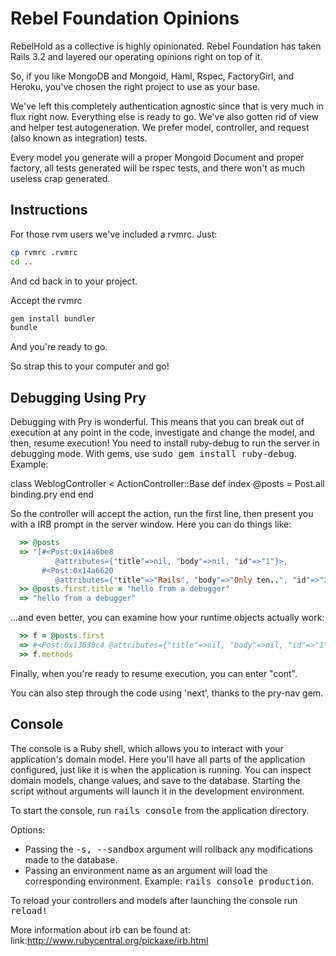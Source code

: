 Rebel Foundation Opinions
=========================

RebelHold as a collective is highly opinionated. Rebel Foundation has taken Rails 3.2 and layered our operating opinions right on top of it.

So, if you like MongoDB and Mongoid, Haml, Rspec, FactoryGirl, and Heroku, you've chosen the right project to use as your base.

We've left this completely authentication agnostic since that is very much in flux right now. Everything else is ready to go. We've also gotten rid of view and helper test autogeneration. We prefer model, controller, and request (also known as integration) tests.

Every model you generate will a proper Mongoid Document and proper factory, all tests generated will be rspec tests, and there won't as much useless crap generated.

Instructions
------------

For those rvm users we've included a rvmrc. Just:

```bash
cp rvmrc .rvmrc
cd ..
```

And cd back in to your project.

Accept the rvmrc

```bash
gem install bundler
bundle
```

And you're ready to go.

So strap this to your computer and go!

Debugging Using Pry
-------------------

Debugging with Pry is wonderful. This means that you can break out of
execution at any point in the code, investigate and change the model, and then,
resume execution! You need to install ruby-debug to run the server in debugging
mode. With gems, use <tt>sudo gem install ruby-debug</tt>. Example:

  class WeblogController < ActionController::Base
    def index
      @posts = Post.all
      binding.pry
    end
  end

So the controller will accept the action, run the first line, then present you
with a IRB prompt in the server window. Here you can do things like:

```ruby
  >> @posts
  => "[#<Post:0x14a6be8
          @attributes={"title"=>nil, "body"=>nil, "id"=>"1"}>,
       #<Post:0x14a6620
          @attributes={"title"=>"Rails", "body"=>"Only ten..", "id"=>"2"}>]"
  >> @posts.first.title = "hello from a debugger"
  => "hello from a debugger"
```

...and even better, you can examine how your runtime objects actually work:

```ruby
  >> f = @posts.first
  => #<Post:0x13630c4 @attributes={"title"=>nil, "body"=>nil, "id"=>"1"}>
  >> f.methods
```

Finally, when you're ready to resume execution, you can enter "cont".

You can also step through the code using 'next', thanks to the pry-nav gem.

Console
-------

The console is a Ruby shell, which allows you to interact with your
application's domain model. Here you'll have all parts of the application
configured, just like it is when the application is running. You can inspect
domain models, change values, and save to the database. Starting the script
without arguments will launch it in the development environment.

To start the console, run <tt>rails console</tt> from the application
directory.

Options:

* Passing the <tt>-s, --sandbox</tt> argument will rollback any modifications
  made to the database.
* Passing an environment name as an argument will load the corresponding
  environment. Example: <tt>rails console production</tt>.

To reload your controllers and models after launching the console run
<tt>reload!</tt>

More information about irb can be found at:
link:http://www.rubycentral.org/pickaxe/irb.html
